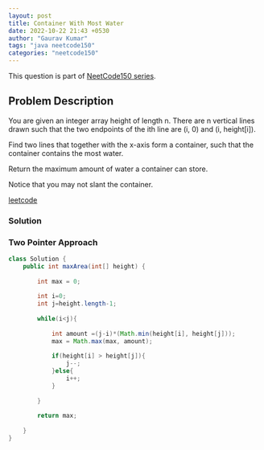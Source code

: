```yaml
---
layout: post
title: Container With Most Water
date: 2022-10-22 21:43 +0530
author: "Gaurav Kumar"
tags: "java neetcode150"
categories: "neetcode150"
---
```


This question is part of [NeetCode150 series](https://neetcode.io/practice).  

## Problem Description

You are given an integer array height of length n. There are n vertical lines drawn such that the two endpoints of the ith line are (i, 0) and (i, height[i]).  

Find two lines that together with the x-axis form a container, such that the container contains the most water.  

Return the maximum amount of water a container can store.  

Notice that you may not slant the container.  

[leetcode](https://leetcode.com/problems/container-with-most-water/)

### Solution

### Two Pointer Approach

```java
class Solution {
    public int maxArea(int[] height) {
        
        int max = 0;
        
        int i=0;
        int j=height.length-1;
        
        while(i<j){
            
            int amount =(j-i)*(Math.min(height[i], height[j]));
            max = Math.max(max, amount);
            
            if(height[i] > height[j]){
                j--;
            }else{
                i++;
            }
            
        }
        
        return max;
        
    }
}
```
